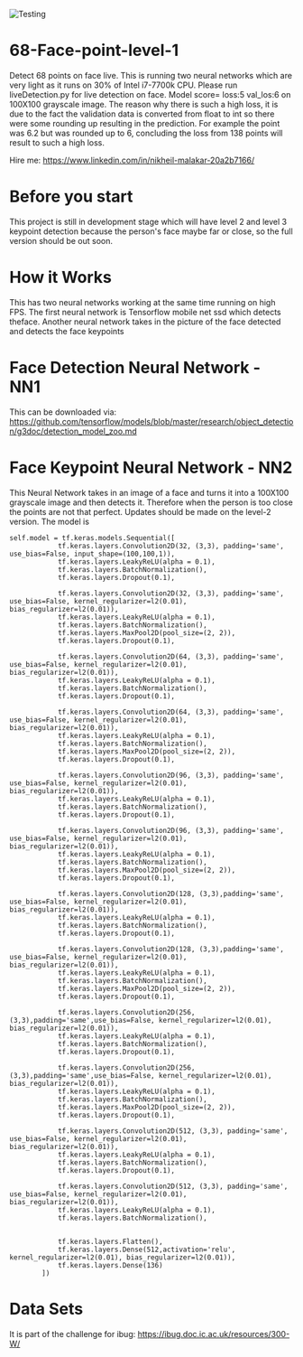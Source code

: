 ![Testing](https://github.com/NiksanJP/68-Face-point-level-1/blob/master/out.gif)

# 68-Face-point-level-1
Detect 68 points on face live. This is running two neural networks which are very light as it runs on 30% of Intel i7-7700k CPU. Please run liveDetection.py for live detection on face. Model score= loss:5 val_los:6 on 100X100 grayscale image. The reason why there is such a high loss, it is due to the fact the validation data is converted from float to int so there were some rounding up resulting in the prediction. For example the point was 6.2 but was rounded up to 6, concluding the loss from 138 points will result to such a high loss.

Hire me: https://www.linkedin.com/in/nikheil-malakar-20a2b7166/

# Before you start
This project is still in development stage which will have level 2 and level 3 keypoint detection because the person's face maybe far or
close, so the full version should be out soon.

# How it Works
This has two neural networks working at the same time running on high FPS. The first neural network is Tensorflow mobile net ssd which detects theface.
Another neural network takes in the picture of the face detected and detects the face keypoints

# Face Detection Neural Network - NN1
This can be downloaded via: https://github.com/tensorflow/models/blob/master/research/object_detection/g3doc/detection_model_zoo.md

# Face Keypoint Neural Network - NN2
This Neural Network takes in an image of a face and turns it into a 100X100 grayscale image and then detects it. Therefore when the person is
too close the points are not that perfect. Updates should be made on the level-2 version. The model is

```
self.model = tf.keras.models.Sequential([
            tf.keras.layers.Convolution2D(32, (3,3), padding='same', use_bias=False, input_shape=(100,100,1)),
            tf.keras.layers.LeakyReLU(alpha = 0.1),
            tf.keras.layers.BatchNormalization(),
            tf.keras.layers.Dropout(0.1),
        
            tf.keras.layers.Convolution2D(32, (3,3), padding='same', use_bias=False, kernel_regularizer=l2(0.01), bias_regularizer=l2(0.01)),
            tf.keras.layers.LeakyReLU(alpha = 0.1),
            tf.keras.layers.BatchNormalization(),
            tf.keras.layers.MaxPool2D(pool_size=(2, 2)),
            tf.keras.layers.Dropout(0.1),
        
            tf.keras.layers.Convolution2D(64, (3,3), padding='same', use_bias=False, kernel_regularizer=l2(0.01), bias_regularizer=l2(0.01)),
            tf.keras.layers.LeakyReLU(alpha = 0.1),
            tf.keras.layers.BatchNormalization(),
            tf.keras.layers.Dropout(0.1),
        
            tf.keras.layers.Convolution2D(64, (3,3), padding='same', use_bias=False, kernel_regularizer=l2(0.01), bias_regularizer=l2(0.01)),
            tf.keras.layers.LeakyReLU(alpha = 0.1),
            tf.keras.layers.BatchNormalization(),
            tf.keras.layers.MaxPool2D(pool_size=(2, 2)),
            tf.keras.layers.Dropout(0.1),
        
            tf.keras.layers.Convolution2D(96, (3,3), padding='same', use_bias=False, kernel_regularizer=l2(0.01), bias_regularizer=l2(0.01)),
            tf.keras.layers.LeakyReLU(alpha = 0.1),
            tf.keras.layers.BatchNormalization(),
            tf.keras.layers.Dropout(0.1),
        
            tf.keras.layers.Convolution2D(96, (3,3), padding='same', use_bias=False, kernel_regularizer=l2(0.01), bias_regularizer=l2(0.01)),
            tf.keras.layers.LeakyReLU(alpha = 0.1),
            tf.keras.layers.BatchNormalization(),
            tf.keras.layers.MaxPool2D(pool_size=(2, 2)),
            tf.keras.layers.Dropout(0.1),
        
            tf.keras.layers.Convolution2D(128, (3,3),padding='same', use_bias=False, kernel_regularizer=l2(0.01), bias_regularizer=l2(0.01)),
            tf.keras.layers.LeakyReLU(alpha = 0.1),
            tf.keras.layers.BatchNormalization(),
            tf.keras.layers.Dropout(0.1),
        
            tf.keras.layers.Convolution2D(128, (3,3),padding='same', use_bias=False, kernel_regularizer=l2(0.01), bias_regularizer=l2(0.01)),
            tf.keras.layers.LeakyReLU(alpha = 0.1),
            tf.keras.layers.BatchNormalization(),
            tf.keras.layers.MaxPool2D(pool_size=(2, 2)),
            tf.keras.layers.Dropout(0.1),
        
            tf.keras.layers.Convolution2D(256, (3,3),padding='same',use_bias=False, kernel_regularizer=l2(0.01), bias_regularizer=l2(0.01)),
            tf.keras.layers.LeakyReLU(alpha = 0.1),
            tf.keras.layers.BatchNormalization(),
            tf.keras.layers.Dropout(0.1),
        
            tf.keras.layers.Convolution2D(256, (3,3),padding='same',use_bias=False, kernel_regularizer=l2(0.01), bias_regularizer=l2(0.01)),
            tf.keras.layers.LeakyReLU(alpha = 0.1),
            tf.keras.layers.BatchNormalization(),
            tf.keras.layers.MaxPool2D(pool_size=(2, 2)),
            tf.keras.layers.Dropout(0.1),
        
            tf.keras.layers.Convolution2D(512, (3,3), padding='same', use_bias=False, kernel_regularizer=l2(0.01), bias_regularizer=l2(0.01)),
            tf.keras.layers.LeakyReLU(alpha = 0.1),
            tf.keras.layers.BatchNormalization(),
            tf.keras.layers.Dropout(0.1),
        
            tf.keras.layers.Convolution2D(512, (3,3), padding='same', use_bias=False, kernel_regularizer=l2(0.01), bias_regularizer=l2(0.01)),
            tf.keras.layers.LeakyReLU(alpha = 0.1),
            tf.keras.layers.BatchNormalization(),
            
        
            tf.keras.layers.Flatten(),
            tf.keras.layers.Dense(512,activation='relu', kernel_regularizer=l2(0.01), bias_regularizer=l2(0.01)),
            tf.keras.layers.Dense(136)                           
        ])
```

# Data Sets
It is part of the challenge for ibug: https://ibug.doc.ic.ac.uk/resources/300-W/
